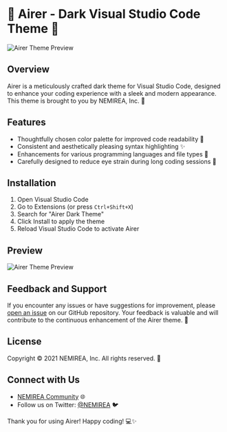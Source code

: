 # 🌌 Airer - Dark Visual Studio Code Theme 🌟

![Airer Theme Preview](link_to_theme_preview_image.png)

## Overview

Airer is a meticulously crafted dark theme for Visual Studio Code, designed to enhance your coding experience with a sleek and modern appearance. This theme is brought to you by NEMIREA, Inc. 🚀

## Features

- Thoughtfully chosen color palette for improved code readability 🎨
- Consistent and aesthetically pleasing syntax highlighting ✨
- Enhancements for various programming languages and file types 🚧
- Carefully designed to reduce eye strain during long coding sessions 👀

## Installation

1. Open Visual Studio Code
2. Go to Extensions (or press `Ctrl+Shift+X`)
3. Search for "Airer Dark Theme"
4. Click Install to apply the theme
5. Reload Visual Studio Code to activate Airer

## Preview

![Airer Theme Preview](link_to_theme_preview_image.png)

## Feedback and Support

If you encounter any issues or have suggestions for improvement, please [open an issue](link_to_issue_tracker) on our GitHub repository. Your feedback is valuable and will contribute to the continuous enhancement of the Airer theme. 🤝

## License

Copyright © 2021 NEMIREA, Inc. All rights reserved. 📜

## Connect with Us

- [NEMIREA Community](link_to_community) 🌐
- Follow us on Twitter: [@NEMIREA](link_to_twitter) 🐦

Thank you for using Airer! Happy coding! 💻✨
